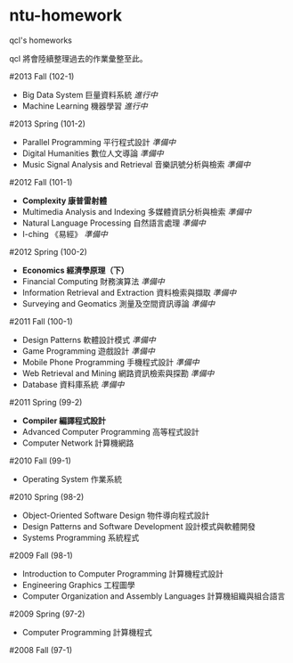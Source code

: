 ntu-homework
============
qcl's homeworks

qcl 將會陸續整理過去的作業彙整至此。

#2013 Fall (102-1)

* Big Data System 巨量資料系統 *進行中*
* Machine Learning 機器學習 *進行中*

#2013 Spring (101-2)

* Parallel Programming 平行程式設計 *準備中*
* Digital Humanities 數位人文導論 *準備中*
* Music Signal Analysis and Retrieval 音樂訊號分析與檢索 *準備中*

#2012 Fall (101-1)

* **Complexity 康普雷射體**
* Multimedia Analysis and Indexing 多媒體資訊分析與檢索 *準備中*
* Natural Language Processing 自然語言處理 *準備中*
* I-ching 《易經》 *準備中*

#2012 Spring (100-2)

* **Economics 經濟學原理（下）**
* Financial Computing 財務演算法 *準備中*
* Information Retrieval and Extraction 資料檢索與擷取 *準備中*
* Surveying and Geomatics 測量及空間資訊導論 *準備中*

#2011 Fall (100-1)

* Design Patterns 軟體設計模式 *準備中*
* Game Programming 遊戲設計 *準備中*
* Mobile Phone Programming 手機程式設計 *準備中*
* Web Retrieval and Mining 網路資訊檢索與探勘 *準備中*
* Database 資料庫系統 *準備中*

#2011 Spring (99-2)

* **Compiler 編譯程式設計**
* Advanced Computer Programming 高等程式設計
* Computer Network 計算機網路

#2010 Fall (99-1)

* Operating System 作業系統

#2010 Spring (98-2)

* Object-Oriented Software Design 物件導向程式設計
* Design Patterns and Software Development 設計模式與軟體開發
* Systems Programming 系統程式

#2009 Fall (98-1)

* Introduction to Computer Programming 計算機程式設計
* Engineering Graphics 工程圖學
* Computer Organization and Assembly Languages 計算機組織與組合語言

#2009 Spring (97-2)

* Computer Programming 計算機程式

#2008 Fall (97-1)

